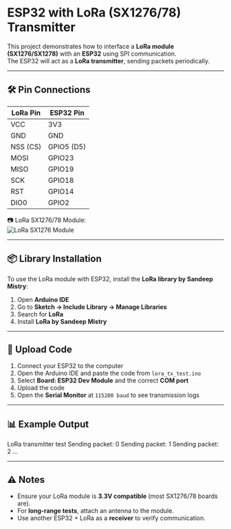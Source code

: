 # ESP32 with LoRa (SX1276/78) Transmitter

This project demonstrates how to interface a **LoRa module (SX1276/SX1278)** with an **ESP32** using SPI communication.  
The ESP32 will act as a **LoRa transmitter**, sending packets periodically.

---

## 🛠 Pin Connections

| LoRa Pin | ESP32 Pin |
|----------|-----------|
| VCC      | 3V3       |
| GND      | GND       |
| NSS (CS) | GPIO5 (D5)|
| MOSI     | GPIO23    |
| MISO     | GPIO19    |
| SCK      | GPIO18    |
| RST      | GPIO14    |
| DIO0     | GPIO2     |

📷 LoRa SX1276/78 Module:  
![LoRa SX1276 Module](https://content.arduino.cc/assets/LoRa_Module.jpg)

---

## 📦 Library Installation

To use the LoRa module with ESP32, install the **LoRa library by Sandeep Mistry**:

1. Open **Arduino IDE**  
2. Go to **Sketch → Include Library → Manage Libraries**  
3. Search for **LoRa**  
4. Install **LoRa by Sandeep Mistry**  

---

## 🚀 Upload Code

1. Connect your ESP32 to the computer  
2. Open the Arduino IDE and paste the code from `lora_tx_test.ino`  
3. Select **Board: ESP32 Dev Module** and the correct **COM port**  
4. Upload the code  
5. Open the **Serial Monitor** at `115200 baud` to see transmission logs  

---

## 📊 Example Output

LoRa transmitter test
Sending packet: 0
Sending packet: 1
Sending packet: 2
...


---

## ⚠️ Notes

- Ensure your LoRa module is **3.3V compatible** (most SX1276/78 boards are).  
- For **long-range tests**, attach an antenna to the module.  
- Use another ESP32 + LoRa as a **receiver** to verify communication.  
